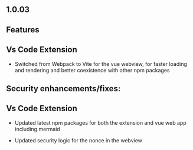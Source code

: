 ## 1.0.03

## Features

## Vs Code Extension

* Switched from Webpack to Vite for the vue webview, for faster loading and rendering and better coexistence with other npm packages

## Security enhancements/fixes:

## Vs Code Extension

* Updated latest npm packages for both the extension and vue web app including mermaid

* Updated security logic for the nonce in the webview
